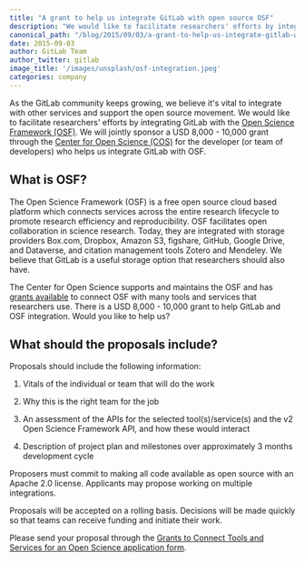 ```yaml
---
title: "A grant to help us integrate GitLab with open source OSF"
description: "We would like to facilitate researchers' efforts by integrating GitLab with the Open Science Framework (OSF)."
canonical_path: "/blog/2015/09/03/a-grant-to-help-us-integrate-gitlab-with-open-source-osf/"
date: 2015-09-03
author: GitLab Team
author_twitter: gitlab
image_title: '/images/unsplash/osf-integration.jpeg'
categories: company
---
```


As the GitLab community keeps growing, we believe it's vital to integrate with other services and support the open source
movement. We would like to facilitate researchers' efforts by integrating GitLab with the [Open Science Framework (OSF)](https://osf.io/). We will jointly sponsor a USD 8,000 - 10,000 grant through the [Center for Open Science (COS)](http://centerforopenscience.org/) for the developer (or team of developers) who helps us integrate GitLab with OSF.

<!-- more -->

## What is OSF?

The Open Science Framework (OSF) is a free open source cloud based platform which connects services across the entire
research lifecycle to promote research efficiency and reproducibility. OSF facilitates open collaboration in science
research. Today, they are integrated with storage providers Box.com, Dropbox, Amazon S3, figshare, GitHub, Google
Drive, and Dataverse, and citation management tools Zotero and Mendeley. We believe that GitLab is a useful storage
option that researchers should also have.

The Center for Open Science supports and maintains the OSF and has [grants available](http://centerforopenscience.org/integrationgrants/) to connect OSF with many tools and
services that researchers use. There is a USD 8,000 - 10,000 grant to help GitLab and OSF integration. Would you like to help us?

## What should the proposals include?

Proposals should include the following information:

1. Vitals of the individual or team that will do the work

1. Why this is the right team for the job

1. An assessment of the APIs for the selected tool(s)/service(s) and the v2 Open Science Framework API, and how these
would interact

1. Description of project plan and milestones over approximately 3 months development cycle

Proposers must commit to making all code available as open source with an Apache 2.0 license. Applicants may propose
working on multiple integrations.

Proposals will be accepted on a rolling basis. Decisions will be made quickly so that teams can receive funding and
initiate their work.

Please send your proposal through the [Grants to Connect Tools and Services for an Open Science application form](
https://docs.google.com/forms/d/1h2T_So_f52nGpA8SH2RnywgztoOyca533O9sf9K42HQ/viewform).
